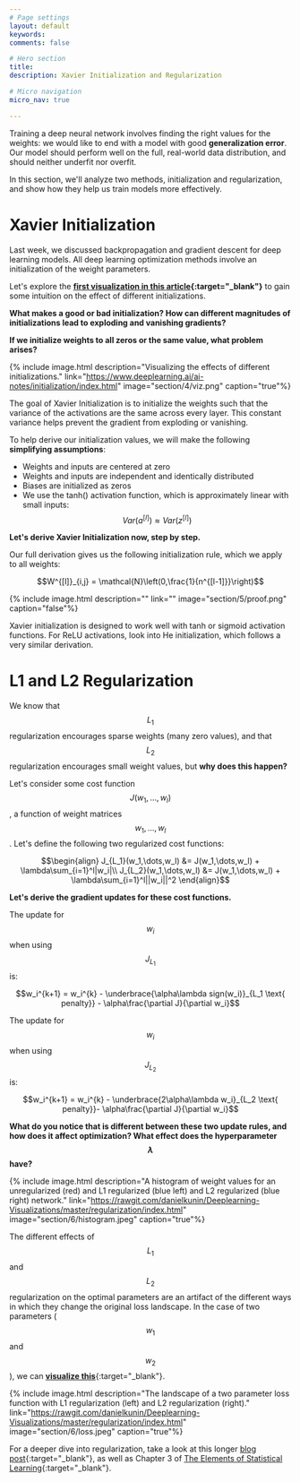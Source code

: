 ```yaml
---
# Page settings
layout: default
keywords:
comments: false

# Hero section
title:
description: Xavier Initialization and Regularization

# Micro navigation
micro_nav: true

---
```


Training a deep neural network involves finding the right values for the weights: we would like to end with a model with good **generalization error**. Our model should perform well on the full, real-world data distribution, and should neither underfit nor overfit.

In this section, we'll analyze two methods, initialization and regularization, and show how they help us train models more effectively.

# Xavier Initialization

Last week, we discussed backpropagation and gradient descent for deep learning models. All deep learning optimization methods involve an initialization of the weight parameters.

Let's explore the **[first visualization in this article](https://www.deeplearning.ai/ai-notes/initialization/index.html){:target="_blank"}** to gain some intuition on the effect of different initializations.

**What makes a good or bad initialization? How can different magnitudes of initializations lead to exploding and vanishing gradients?** 

**If we initialize weights to all zeros or the same value, what problem arises?**

{% include image.html description="Visualizing the effects of different initializations." link="https://www.deeplearning.ai/ai-notes/initialization/index.html" image="section/4/viz.png" caption="true"%}

The goal of Xavier Initialization is to initialize the weights such that the variance of the activations are the same across every layer. This constant variance helps prevent the gradient from exploding or vanishing.

To help derive our initialization values, we will make the following **simplifying assumptions**:

  * Weights and inputs are centered at zero
  * Weights and inputs are independent and identically distributed
  * Biases are initialized as zeros
  * We use the tanh() activation function, which is approximately linear with small inputs: $$Var(a^{[l]}) \approx Var(z^{[l]})$$

**Let's derive Xavier Initialization now, step by step.**

Our full derivation gives us the following initialization rule, which we apply to all weights:

$$W^{[l]}_{i,j} = \mathcal{N}\left(0,\frac{1}{n^{[l-1]}}\right)$$

{% include image.html description="" link="" image="section/5/proof.png" caption="false"%}

Xavier initialization is designed to work well with tanh or sigmoid activation functions. For ReLU activations, look into He initialization, which follows a very similar derivation.

# L1 and L2 Regularization

We know that $$L_1$$ regularization encourages sparse weights (many zero values), and that $$L_2$$ regularization encourages small weight values, but **why does this happen?** 

Let's consider some cost function $$J(w_1,\dots,w_l)$$, a function of weight matrices $$w_1,\dots,w_l$$. Let's define the following two regularized cost functions:

$$\begin{align} 
J_{L_1}(w_1,\dots,w_l) &= J(w_1,\dots,w_l) + \lambda\sum_{i=1}^l|w_i|\\
J_{L_2}(w_1,\dots,w_l) &= J(w_1,\dots,w_l) + \lambda\sum_{i=1}^l||w_i||^2
\end{align}$$

**Let's derive the gradient updates for these cost functions.**


The update for $$w_i$$ when using $$J_{L_1}$$ is:

$$w_i^{k+1} = w_i^{k} - \underbrace{\alpha\lambda sign(w_i)}_{L_1 \text{ penalty}} - \alpha\frac{\partial J}{\partial w_i}$$


The update for $$w_i$$ when using $$J_{L_2}$$ is:

$$w_i^{k+1} = w_i^{k} - \underbrace{2\alpha\lambda w_i}_{L_2 \text{ penalty}}- \alpha\frac{\partial J}{\partial w_i}$$

**What do you notice that is different between these two update rules, and how does it affect optimization? What effect does the hyperparameter $$\lambda$$ have?**

{% include image.html description="A histogram of weight values for an unregularized (red) and L1 regularized (blue left) and L2 regularized (blue right) network." link="https://rawgit.com/danielkunin/Deeplearning-Visualizations/master/regularization/index.html" image="section/6/histogram.jpeg" caption="true"%}

The different effects of $$L_1$$ and $$L_2$$ regularization on the optimal parameters are an artifact of the different ways in which they change the original loss landscape. In the case of two parameters ($$w_1$$ and $$w_2$$), we can [**visualize this**](https://rawgit.com/danielkunin/Deeplearning-Visualizations/master/regularization/index.html){:target="_blank"}. 

{% include image.html description="The landscape of a two parameter loss function with L1 regularization (left) and L2 regularization (right)." link="https://rawgit.com/danielkunin/Deeplearning-Visualizations/master/regularization/index.html" image="section/6/loss.jpeg" caption="true"%}

For a deeper dive into regularization, take a look at this longer [blog post](https://rawgit.com/danielkunin/Deeplearning-Visualizations/master/regularization/index.html){:target="_blank"}, as well as Chapter 3 of [The Elements of Statistical Learning](https://web.stanford.edu/~hastie/ElemStatLearn/){:target="_blank"}.

